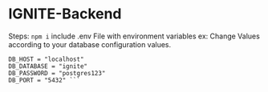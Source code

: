# IGNITE-Backend
Steps:
```npm i```
include .env File with environment variables
ex: Change Values according to your database configuration values.
  ``` DB_USER = "postgres"
  DB_HOST = "localhost"
  DB_DATABASE = "ignite"
  DB_PASSWORD = "postgres123"
  DB_PORT = "5432" ```
  
